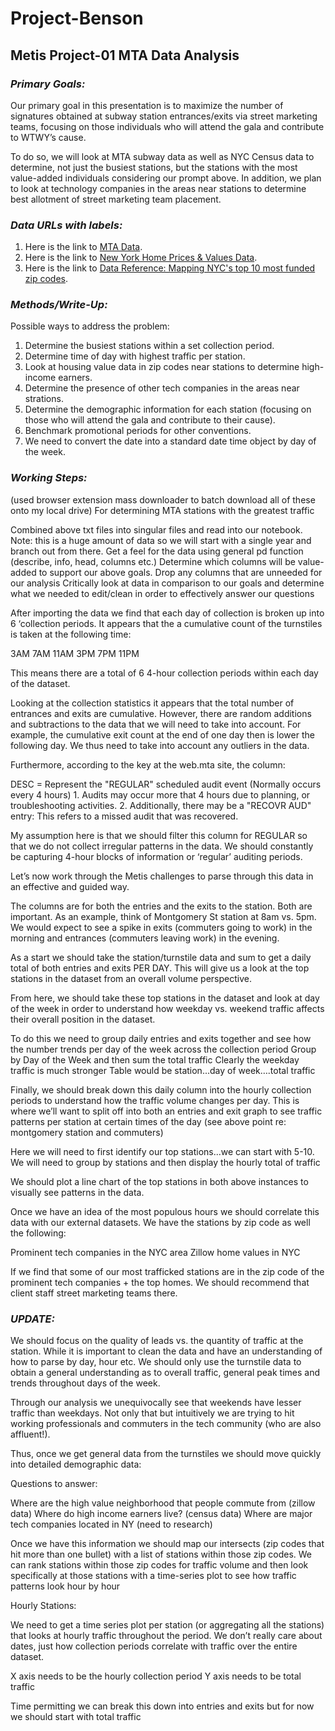 # Project-Benson
## Metis Project-01 MTA Data Analysis


### *Primary Goals:*

Our primary goal in this presentation is to maximize the number of signatures obtained at subway station entrances/exits via street marketing teams, focusing on those individuals who will attend the gala and contribute to WTWY’s cause.

To do so, we will look at MTA subway data as well as NYC Census data to determine, not just the busiest stations, but the stations with the most value-added individuals considering our prompt above. In addition, we plan to look at technology companies in the areas near stations to determine best allotment of street marketing team placement. 


### *Data URLs with labels:*

1. Here is the link to [MTA Data](http://web.mta.info/developers/turnstile.html).
2. Here is the link to [New York Home Prices & Values Data](https://www.zillow.com/new-york-ny/home-values/).
3. Here is the link to [Data Reference: Mapping NYC's top 10 most funded zip codes](https://www.builtinnyc.com/2016/08/09/nyc-fundings-zipcode-2016).


### *Methods/Write-Up:* 

Possible ways to address the problem: 
1. Determine the busiest stations within a set collection period.
2. Determine time of day with highest traffic per station.
3. Look at housing value data in zip codes near stations to determine high-income earners.
4. Determine the presence of other tech companies in the areas near strations.
5. Determine the demographic information for each station (focusing on those who will attend the gala and contribute to their cause).
6. Benchmark promotional periods for other conventions.
7. We need to convert the date into a standard date time object by day of the week. 


### *Working Steps:* 

(used browser extension mass downloader to batch download all of these onto my local drive)
For determining MTA stations with the greatest traffic 

Combined above txt files into singular files and read into our notebook. Note: this is a huge amount of data so we will start with a single year and branch out from there.
Get a feel for the data using general pd function (describe, info, head, columns etc.)
Determine which columns will be value-added to support our above goals. Drop any columns that are unneeded for our analysis
Critically look at data in comparison to our goals and determine what we needed to edit/clean in order to effectively answer our questions

After importing the data we find that each day of collection is broken up into 6 ‘collection periods. It appears that the a cumulative count of the turnstiles is taken at the following time:

3AM
7AM
11AM
3PM
7PM
11PM

This means there are a total of 6 4-hour collection periods within each day of the dataset. 

Looking at the collection statistics it appears that the total number of entrances and exits are cumulative. However, there are random additions and subtractions to the data that we will need to take into account. For example, the cumulative exit count at the end of one day then is lower the following day. We thus need to take into account any outliers in the data. 

Furthermore, according to the key at the web.mta site, the column: 

DESC     = Represent the "REGULAR" scheduled audit event (Normally occurs every 4 hours)
           1. Audits may occur more that 4 hours due to planning, or troubleshooting activities. 
           2. Additionally, there may be a "RECOVR AUD" entry: This refers to a missed audit that was recovered.

My assumption here is that we should filter this column for REGULAR so that we do not collect irregular patterns in the data. We should constantly be capturing 4-hour blocks of information or ‘regular’ auditing periods. 

Let’s now work through the Metis challenges to parse through this data in an effective and guided way. 

The columns are for both the entries and the exits to the station. Both are important. As an example, think of Montgomery St station at 8am vs. 5pm. We would expect to see a spike in exits (commuters going to work) in the morning and entrances (commuters leaving work) in the evening.

As a start we should take the station/turnstile data and sum to get a daily total of both entries and exits PER DAY. This will give us a look at the top stations in the dataset from an overall volume perspective.

From here, we should take these top stations in the dataset and look at day of the week in order to understand how weekday vs. weekend traffic affects their overall position in the dataset. 

To do this we need to group daily entries and exits together and see how the number trends per day of the week across the collection period
Group by Day of the Week and then sum the total traffic
Clearly the weekday traffic is much stronger
Table would be station...day of week….total traffic

Finally, we should break down this daily column into the hourly collection periods to understand how the traffic volume changes per day. This is where we’ll want to split off into both an entries and exit graph to see traffic patterns per station at certain times of the day (see above point re: montgomery station and commuters) 

Here we will need to first identify our top stations...we can start with 5-10.
We will need to group by stations and then display the hourly total of traffic

We should plot a line chart of the top stations in both above instances to visually see patterns in the data. 

Once we have an idea of the most populous hours we should correlate this data with our external datasets. We have the stations by zip code as well the following:

Prominent tech companies in the NYC area
Zillow home values in NYC 

If we find that some of our most trafficked stations are in the zip code of the prominent tech companies + the top homes. We should recommend that client staff street marketing teams there. 

### *UPDATE:*

We should focus on the quality of leads vs. the quantity of traffic at the station. While it is important to clean the data and have an understanding of how to parse by day, hour etc. We should only use the turnstile data to obtain a general understanding as to overall traffic, general peak times and trends throughout days of the week.

Through our analysis we unequivocally see that weekends have lesser traffic than weekdays. Not only that but intuitively we are trying to hit working professionals and commuters in the tech community (who are also affluent!).

Thus, once we get general data from the turnstiles we should move quickly into detailed demographic data:

Questions to answer:

Where are the high value neighborhood that people commute from (zillow data)
Where do high income earners live? (census data)
Where are major tech companies located in NY (need to research) 

Once we have this information we should map our intersects (zip codes that hit more than one bullet) with a list of stations within those zip codes. We can rank stations within those zip codes for traffic volume and then look specifically at those stations with a time-series plot to see how traffic patterns look hour by hour

Hourly Stations:

We need to get a time series plot per station (or aggregating all the stations) that looks at hourly traffic throughout the period. We don’t really care about dates, just how collection periods correlate with traffic over the entire dataset.

X axis needs to be the hourly collection period
Y axis needs to be total traffic

Time permitting we can break this down into entries and exits but for now we should start with total traffic


